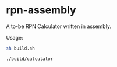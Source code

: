 # rpn-assembly

A to-be RPN Calculator written in assembly.

Usage:
```sh
sh build.sh
```

```sh
./build/calculator
```

